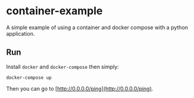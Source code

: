 # container-example

A simple example of using a container and docker compose with a python
application.

## Run

Install `docker` and `docker-compose` then simply:

    docker-compose up

Then you can go to [http://0.0.0.0/ping](http://0.0.0.0/ping).
